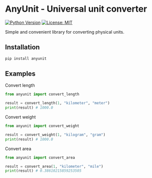 # AnyUnit - Universal unit converter

[![Python Version](https://img.shields.io/badge/python-3.7%2B-blue)](https://www.python.org/)
[![License: MIT](https://img.shields.io/badge/License-MIT-yellow.svg)](https://opensource.org/licenses/MIT)

Simple and convenient library for converting physical units.

## Installation
```bash
pip install anyunit
```

## Examples
Convert length
```python
from anyunit import convert_length

result = convert_length(1, "kilometer", "meter")
print(result) # 1000.0
```

Convert weight
```python
from anyunit import convert_weight

result = convert_weight(1, "kilogram", "gram")
print(result) # 1000.0
```

Convert area
```python
from anyunit import convert_area

result = convert_area(1, "kilometer", "mile")
print(result) # 0.38610215859253505
```